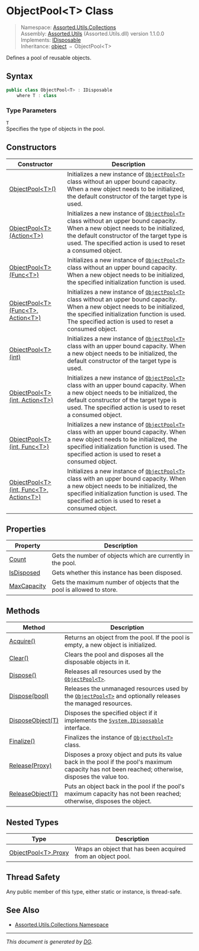 ﻿# ObjectPool\<T> Class

> Namespace: [Assorted.Utils.Collections](index.md#assortedutilscollections-namespace)\
> Assembly: [Assorted.Utils](index.md) (Assorted.Utils.dll) version 1.1.0.0\
> Implements: [IDisposable](https://docs.microsoft.com/en-us/dotnet/api/system.idisposable)\
> Inheritance: [object](https://docs.microsoft.com/en-us/dotnet/api/system.object) `→` ObjectPool\<T>

Defines a pool of reusable objects.

## Syntax

```csharp
public class ObjectPool<T> : IDisposable
    where T : class
```

### Type Parameters

`T`\
Specifies the type of objects in the pool.

## Constructors

Constructor | Description
--- | ---
[ObjectPool\<T>()](Assorted.Utils.Collections.ObjectPool-1.-ctor.md#objectpoolt) | Initializes a new instance of [`ObjectPool<T>`](Assorted.Utils.Collections.ObjectPool-1.md) class without an upper bound capacity. When a new object needs to be initialized, the default constructor of the target type is used.
[ObjectPool\<T>(Action\<T>)](Assorted.Utils.Collections.ObjectPool-1.-ctor.md#objectpooltactiont) | Initializes a new instance of [`ObjectPool<T>`](Assorted.Utils.Collections.ObjectPool-1.md) class without an upper bound capacity. When a new object needs to be initialized, the default constructor of the target type is used. The specified action is used to reset a consumed object.
[ObjectPool\<T>(Func\<T>)](Assorted.Utils.Collections.ObjectPool-1.-ctor.md#objectpooltfunct) | Initializes a new instance of [`ObjectPool<T>`](Assorted.Utils.Collections.ObjectPool-1.md) class without an upper bound capacity. When a new object needs to be initialized, the specified initialization function is used.
[ObjectPool\<T>(Func\<T>, Action\<T>)](Assorted.Utils.Collections.ObjectPool-1.-ctor.md#objectpooltfunct-actiont) | Initializes a new instance of [`ObjectPool<T>`](Assorted.Utils.Collections.ObjectPool-1.md) class without an upper bound capacity. When a new object needs to be initialized, the specified initialization function is used. The specified action is used to reset a consumed object.
[ObjectPool\<T>(int)](Assorted.Utils.Collections.ObjectPool-1.-ctor.md#objectpooltint) | Initializes a new instance of [`ObjectPool<T>`](Assorted.Utils.Collections.ObjectPool-1.md) class with an upper bound capacity. When a new object needs to be initialized, the default constructor of the target type is used.
[ObjectPool\<T>(int, Action\<T>)](Assorted.Utils.Collections.ObjectPool-1.-ctor.md#objectpooltint-actiont) | Initializes a new instance of [`ObjectPool<T>`](Assorted.Utils.Collections.ObjectPool-1.md) class with an upper bound capacity. When a new object needs to be initialized, the default constructor of the target type is used. The specified action is used to reset a consumed object.
[ObjectPool\<T>(int, Func\<T>)](Assorted.Utils.Collections.ObjectPool-1.-ctor.md#objectpooltint-funct) | Initializes a new instance of [`ObjectPool<T>`](Assorted.Utils.Collections.ObjectPool-1.md) class with an upper bound capacity. When a new object needs to be initialized, the specified initialization function is used. The specified action is used to reset a consumed object.
[ObjectPool\<T>(int, Func\<T>, Action\<T>)](Assorted.Utils.Collections.ObjectPool-1.-ctor.md#objectpooltint-funct-actiont) | Initializes a new instance of [`ObjectPool<T>`](Assorted.Utils.Collections.ObjectPool-1.md) class with an upper bound capacity. When a new object needs to be initialized, the specified initialization function is used. The specified action is used to reset a consumed object.

## Properties

Property | Description
--- | ---
[Count](Assorted.Utils.Collections.ObjectPool-1.Count.md) | Gets the number of objects which are currently in the pool.
[IsDisposed](Assorted.Utils.Collections.ObjectPool-1.IsDisposed.md) | Gets whether this instance has been disposed.
[MaxCapacity](Assorted.Utils.Collections.ObjectPool-1.MaxCapacity.md) | Gets the maximum number of objects that the pool is allowed to store.

## Methods

Method | Description
--- | ---
[Acquire()](Assorted.Utils.Collections.ObjectPool-1.Acquire.md) | Returns an object from the pool. If the pool is empty, a new object is initialized.
[Clear()](Assorted.Utils.Collections.ObjectPool-1.Clear.md) | Clears the pool and disposes all the disposable objects in it.
[Dispose()](Assorted.Utils.Collections.ObjectPool-1.Dispose.md#dispose) | Releases all resources used by the [`ObjectPool<T>`](Assorted.Utils.Collections.ObjectPool-1.md).
[Dispose(bool)](Assorted.Utils.Collections.ObjectPool-1.Dispose.md#disposebool) | Releases the unmanaged resources used by the [`ObjectPool<T>`](Assorted.Utils.Collections.ObjectPool-1.md) and optionally releases the managed resources.
[DisposeObject(T)](Assorted.Utils.Collections.ObjectPool-1.DisposeObject.md) | Disposes the specified object if it implements the [`System.IDisposable`](https://docs.microsoft.com/en-us/dotnet/api/system.idisposable) interface.
[Finalize()](Assorted.Utils.Collections.ObjectPool-1.Finalize.md) | Finalizes the instance of [`ObjectPool<T>`](Assorted.Utils.Collections.ObjectPool-1.md) class.
[Release(Proxy)](Assorted.Utils.Collections.ObjectPool-1.Release.md) | Disposes a proxy object and puts its value back in the pool if the pool's maximum capacity has not been reached; otherwise, disposes the value too.
[ReleaseObject(T)](Assorted.Utils.Collections.ObjectPool-1.ReleaseObject.md) | Puts an object back in the pool if the pool's maximum capacity has not been reached; otherwise, disposes the object.

## Nested Types

Type | Description
--- | ---
[ObjectPool\<T>.Proxy](Assorted.Utils.Collections.ObjectPool-1.Proxy.md) | Wraps an object that has been acquired from an object pool.

## Thread Safety

Any public member of this type, either static or instance, is thread\-safe.

## See Also

- [Assorted.Utils.Collections Namespace](index.md#assortedutilscollections-namespace)

---

_This document is generated by [DG](https://github.com/Khojasteh/dg)._
